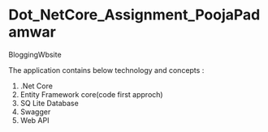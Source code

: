 # Dot_NetCore_Assignment_PoojaPadamwar
BloggingWbsite

The application contains below technology and concepts :
1. .Net Core
2. Entity Framework core(code first approch)
3. SQ Lite Database
4. Swagger
5. Web API


